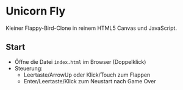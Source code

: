 # Unicorn Fly

Kleiner Flappy-Bird-Clone in reinem HTML5 Canvas und JavaScript.

## Start

- Öffne die Datei `index.html` im Browser (Doppelklick)
- Steuerung:
  - Leertaste/ArrowUp oder Klick/Touch zum Flappen
  - Enter/Leertaste/Klick zum Neustart nach Game Over
